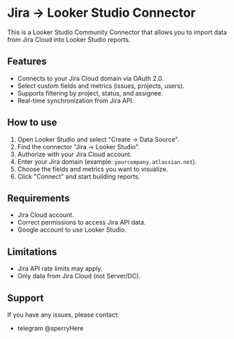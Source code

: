 # Jira → Looker Studio Connector

This is a Looker Studio Community Connector that allows you to import data from Jira Cloud into Looker Studio reports.

## Features
- Connects to your Jira Cloud domain via OAuth 2.0.
- Select custom fields and metrics (issues, projects, users).
- Supports filtering by project, status, and assignee.
- Real-time synchronization from Jira API.

## How to use
1. Open Looker Studio and select "Create → Data Source".
2. Find the connector "Jira → Looker Studio".
3. Authorize with your Jira Cloud account.
4. Enter your Jira domain (example: `yourcompany.atlassian.net`).
5. Choose the fields and metrics you want to visualize.
6. Click "Connect" and start building reports.

## Requirements
- Jira Cloud account.
- Correct permissions to access Jira API data.
- Google account to use Looker Studio.

## Limitations
- Jira API rate limits may apply.
- Only data from Jira Cloud (not Server/DC).

## Support
If you have any issues, please contact: 
- telegram @sperryHere
